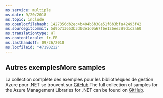 ```yaml
---
ms.service: multiple
ms.date: 9/20/2018
ms.topic: include
ms.openlocfilehash: 1427356db2ec4b404b5b38e51f6b3bfa42493f42
ms.sourcegitcommit: 5d9b713653b3d03e1d0a67f6e126ee399d1c2a60
ms.translationtype: HT
ms.contentlocale: fr-FR
ms.lasthandoff: 09/26/2018
ms.locfileid: "47190212"
---
```

## <a name="more-samples"></a><span data-ttu-id="672bc-101">Autres exemples</span><span class="sxs-lookup"><span data-stu-id="672bc-101">More samples</span></span>

<span data-ttu-id="672bc-102">La collection complète des exemples pour les bibliothèques de gestion Azure pour .NET se trouvent sur [GitHub](https://github.com/Azure/azure-sdk-for-net/blob/Fluent/README.md#sample-code).</span><span class="sxs-lookup"><span data-stu-id="672bc-102">The full collection of samples for the Azure Management Libraries for .NET can be found on [GitHub](https://github.com/Azure/azure-sdk-for-net/blob/Fluent/README.md#sample-code).</span></span>